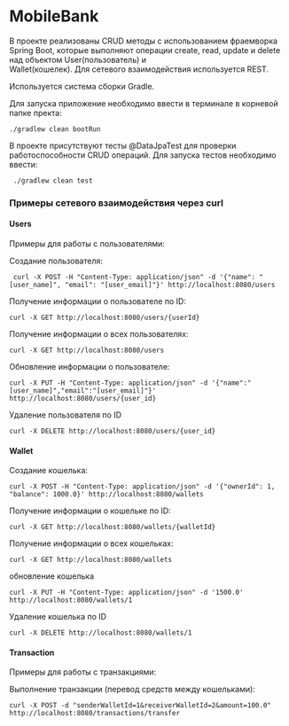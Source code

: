 # MobileBank
В проекте реализованы CRUD методы с использованием фраемворка Spring Boot,
которые выполняют операции create, read, update и delete над объектом  User(пользователь) и  
Wallet(кошелек). Для сетевого взаимодействия используется REST.

Используется система сборки Gradle.

Для запуска приложение необходимо ввести в терминале в корневой папке пректа:
```
./gradlew clean bootRun     
```
В проекте присутствуют тесты @DataJpaTest для проверки работоспособности CRUD операций. Для запуска тестов необходимо ввести:
```
 ./gradlew clean test     
```
   
### Примеры сетевого взаимодействия через curl

#### Users
Примеры для работы с пользователями:

Создание пользователя:
 ```
  curl -X POST -H "Content-Type: application/json" -d '{"name": "[user_name]", "email": "[user_email]"}' http://localhost:8080/users
 ```
Получение информации о пользователе по ID:
```
curl -X GET http://localhost:8080/users/{userId}
```

Получение информации о всех пользователях:
```
curl -X GET http://localhost:8080/users
```

Обновление информации о пользователе:
```
curl -X PUT -H "Content-Type: application/json" -d '{"name":"[user_name]","email":"[user_email]"}' http://localhost:8080/users/{user_id}
```

Удаление пользователя по ID
```
curl -X DELETE http://localhost:8080/users/{user_id}
```

#### Wallet

Создание кошелька:
```
curl -X POST -H "Content-Type: application/json" -d '{"ownerId": 1, "balance": 1000.0}' http://localhost:8080/wallets
```

Получение информации о кошельке по ID:

```
curl -X GET http://localhost:8080/wallets/{walletId}
```
Получение информации о всех кошельках:
```
curl -X GET http://localhost:8080/wallets
```

обновление кошелька
```
curl -X PUT -H "Content-Type: application/json" -d '1500.0' http://localhost:8080/wallets/1
```

Удаление кошелька по ID
```
curl -X DELETE http://localhost:8080/wallets/1
```

#### Transaction

Примеры для работы с транзакциями:

Выполнение транзакции (перевод средств между кошельками):
```
curl -X POST -d "senderWalletId=1&receiverWalletId=2&amount=100.0" http://localhost:8080/transactions/transfer
```

